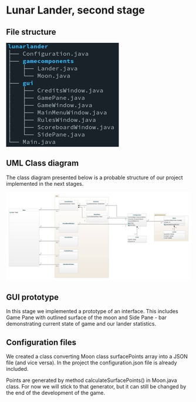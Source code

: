 # Lunar Lander, second stage


## File structure

![Class diagram](class_diagram.jpg)


## UML Class diagram

The class diagram presented below is a probable structure of our project
implemented in the next stages.

![UML diagram](uml_diagram.jpg)


## GUI prototype
In this stage we implemented a prototype of an interface. This includes Game Pane with
outlined surface of the moon and Side Pane - bar demonstrating current state of game 
and our lander statistics.


## Configuration files

We created a class converting Moon class surfacePoints array into a JSON file (and vice versa).
In the project the configuration.json file is already included.

Points are generated by method calculateSurfacePoints() in Moon.java class. For now we will stick to that generator,
but it can still be changed by the end of the development of the game. 

